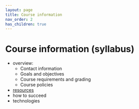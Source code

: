 ```yaml
---
layout: page
title: Course information
nav_order: 2
has_children: true
---
```


# Course information (syllabus)


- overview:
    - Contact information
    - Goals and objectives
    - Course requirements and grading
    - Course policies
- [resources](../resources/)
- how to succeed
- technologies
